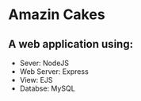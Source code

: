 # Amazin Cakes

## A web application using:
* Sever: NodeJS
* Web Server: Express
* View: EJS
* Databse: MySQL
